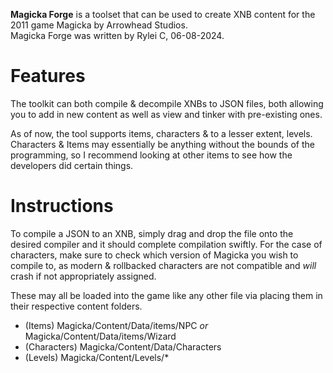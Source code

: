 **Magicka Forge** is a toolset that can be used to create XNB content for the 2011 game Magicka by Arrowhead Studios.\
Magicka Forge was written by Rylei C, 06-08-2024.

# Features
The toolkit can both compile & decompile XNBs to JSON files, both allowing you to add in new content as well as view and tinker with pre-existing ones.

As of now, the tool supports items, characters & to a lesser extent, levels.
Characters & Items may essentially be anything without the bounds of the programming, so I recommend looking at other items to see how the developers did certain things.

# Instructions
To compile a JSON to an XNB, simply drag and drop the file onto the desired compiler and it should complete compilation swiftly.
For the case of characters, make sure to check which version of Magicka you wish to compile to, as modern & rollbacked characters are not compatible and *will* crash if not appropriately assigned.

These may all be loaded into the game like any other file via placing them in their respective content folders.
- (Items) Magicka/Content/Data/items/NPC *or* Magicka/Content/Data/items/Wizard
- (Characters) Magicka/Content/Data/Characters
- (Levels) Magicka/Content/Levels/*
